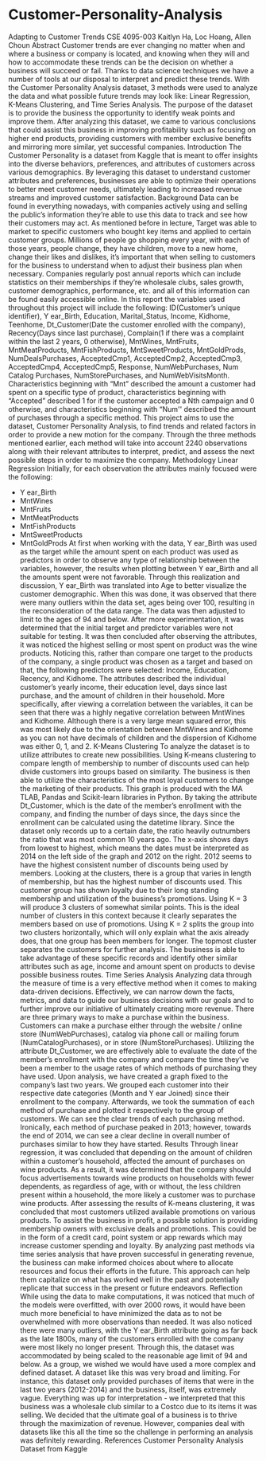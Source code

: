 # Customer-Personality-Analysis
Adapting to Customer Trends
CSE 4095-003
Kaitlyn Ha, Loc Hoang, Allen Choun
Abstract
Customer trends are ever changing no matter when and where a business or company is
located, and knowing when they will and how to accommodate these trends can be the decision
on whether a business will succeed or fail. Thanks to data science techniques we have a number
of tools at our disposal to interpret and predict these trends. With the Customer Personality
Analysis dataset, 3 methods were used to analyze the data and what possible future trends may
look like: Linear Regression, K-Means Clustering, and Time Series Analysis. The purpose of the
dataset is to provide the business the opportunity to identify weak points and improve them.
After analyzing this dataset, we came to various conclusions that could assist this business in
improving profitability such as focusing on higher end products, providing customers with
member exclusive benefits and mirroring more similar, yet successful companies.
Introduction
The Customer Personality is a dataset from Kaggle that is meant to offer insights into the
diverse behaviors, preferences, and attributes of customers across various demographics. By
leveraging this dataset to understand customer attributes and preferences, businesses are able to
optimize their operations to better meet customer needs, ultimately leading to increased revenue
streams and improved customer satisfaction.
Background
Data can be found in everything nowadays, with companies actively using and selling the
public’s information they’re able to use this data to track and see how their customers may act.
As mentioned before in lecture, Target was able to market to specific customers who bought key
items and applied to certain customer groups. Millions of people go shopping every year, with
each of those years, people change, they have children, move to a new home, change their likes
and dislikes, it’s important that when selling to customers for the business to understand when to
adjust their business plan when necessary.
Companies regularly post annual reports which can include statistics on their
memberships if they’re wholesale clubs, sales growth, customer demographics, performance, etc.
and all of this information can be found easily accessible online. In this report the variables used
throughout this project will include the following: ID(Customer’s unique identifier), Y ear_Birth,
Education, Marital_Status, Income, Kidhome, Teenhome, Dt_Customer(Date the customer
enrolled with the company), Recency(Days since last purchase), Complain(1 if there was a
complaint within the last 2 years, 0 otherwise), MntWines, MntFruits, MntMeatProducts,
MntFishProducts, MntSweetProducts, MntGoldProds, NumDealsPurchases, AcceptedCmp1,
AcceptedCmp2, AcceptedCmp3, AcceptedCmp4, AcceptedCmp5, Response,
NumWebPurchases, Num Catalog Purchases, NumStorePurchases, and NumWebVisitsMonth.
Characteristics beginning with “Mnt” described the amount a customer had spent on a specific
type of product, characteristics beginning with “Accepted” described 1 for if the customer
accepted a Nth campaign and 0 otherwise, and characteristics beginning with “Num'' described
the amount of purchases through a specific method.
This project aims to use the dataset, Customer Personality Analysis, to find trends and
related factors in order to provide a new motion for the company. Through the three methods
mentioned earlier, each method will take into account 2240 observations along with their
relevant attributes to interpret, predict, and assess the next possible steps in order to maximize
the company.
Methodology
Linear Regression
Initially, for each observation the attributes mainly focused were the following:
- Y ear_Birth
- MntWines
- MntFruits
- MntMeatProducts
- MntFishProducts
- MntSweetProducts
- MntGoldProds
At first when working with the data, Y ear_Birth was used as the target while the amount
spent on each product was used as predictors in order to observe any type of relationship
between the variables, however, the results when plotting between Y ear_Birth and all the
amounts spent were not favorable.
Through this realization and discussion, Y ear_Birth was translated into Age to better
visualize the customer demographic. When this was done, it was observed that there were many
outliers within the data set, ages being over 100, resulting in the reconsideration of the data
range. The data was then adjusted to limit to the ages of 94 and below. After more
experimentation, it was determined that the initial target and predictor variables were not suitable
for testing. It was then concluded after observing the attributes, it was noticed the highest selling
or most spent on product was the wine products. Noticing this, rather than compare one target to
the products of the company, a single product was chosen as a target and based on that, the
following predictors were selected: Income, Education, Recency, and Kidhome. The attributes
described the individual customer’s yearly income, their education level, days since last
purchase, and the amount of children in their household. More specifically, after viewing a
correlation between the variables, it can be seen that there was a highly negative correlation
between MntWines and Kidhome.
Although there is a very large mean squared error, this was most likely due to the orientation
between MntWines and Kidhome as you can not have decimals of children and the dispersion of
Kidhome was either 0, 1, and 2.
K-Means Clustering
To analyze the dataset is to utilize attributes to create new possibilities. Using K-means
clustering to compare length of membership to number of discounts used can help divide
customers into groups based on similarity. The business is then able to utilize the characteristics
of the most loyal customers to change the marketing of their products. This graph is produced
with the MA TLAB, Pandas and Scikit-learn libraries in Python.
By taking the attribute Dt_Customer, which is the date of the member’s enrollment with
the company, and finding the number of days since, the days since the enrollment can be
calculated using the datetime library. Since the dataset only records up to a certain date, the ratio
heavily outnumbers the ratio that was most common 10 years ago. The x-axis shows days from
lowest to highest, which means the dates must be interpreted as 2014 on the left side of the graph
and 2012 on the right. 2012 seems to have the highest consistent number of discounts being used
by members. Looking at the clusters, there is a group that varies in length of membership, but
has the highest number of discounts used. This customer group has shown loyalty due to their
long standing membership and utilization of the business’s promotions.
Using K = 3 will produce 3 clusters of somewhat similar points. This is the ideal number
of clusters in this context because it clearly separates the members based on use of promotions.
Using K = 2 splits the group into two clusters horizontally, which will only explain what the axis
already does, that one group has been members for longer. The topmost cluster separates the
customers for further analysis. The business is able to take advantage of these specific records
and identify other similar attributes such as age, income and amount spent on products to devise
possible business routes.
Time Series Analysis
Analyzing data through the measure of time is a very effective method when it comes to
making data-driven decisions. Effectively, we can narrow down the facts, metrics, and data to
guide our business decisions with our goals and to further improve our initiative of ultimately
creating more revenue.
There are three primary ways to make a purchase within the business. Customers can
make a purchase either through the website / online store (NumWebPurchases), catalog via
phone call or mailing forum (NumCatalogPurchases), or in store (NumStorePurchases). Utilizing
the attribute Dt_Customer, we are effectively able to evaluate the date of the member’s
enrollment with the company and compare the time they’ve been a member to the usage rates of
which methods of purchasing they have used.
Upon analysis, we have created a graph fixed to the company’s last two years. We
grouped each customer into their respective date categories (Month and Y ear Joined) since their
enrollment to the company. Afterwards, we took the summation of each method of purchase and
plotted it respectively to the group of customers. We can see the clear trends of each purchasing
method. Ironically, each method of purchase peaked in 2013; however, towards the end of 2014,
we can see a clear decline in overall number of purchases similar to how they have started.
Results
Through linear regression, it was concluded that depending on the amount of children
within a customer’s household, affected the amount of purchases on wine products. As a result, it
was determined that the company should focus advertisements towards wine products on
households with fewer dependents, as regardless of age, with or without, the less children present
within a household, the more likely a customer was to purchase wine products.
After assessing the results of K-means clustering, it was concluded that most customers
utilized available promotions on various products. To assist the business in profit, a possible
solution is providing membership owners with exclusive deals and promotions. This could be in
the form of a credit card, point system or app rewards which may increase customer spending
and loyalty.
By analyzing past methods via time series analysis that have proven successful in
generating revenue, the business can make informed choices about where to allocate resources
and focus their efforts in the future. This approach can help them capitalize on what has worked
well in the past and potentially replicate that success in the present or future endeavors.
Reflection
While using the data to make computations, it was noticed that much of the models were
overfitted, with over 2000 rows, it would have been much more beneficial to have minimized the
data as to not be overwhelmed with more observations than needed.
It was also noticed there were many outliers, with the Y ear_Birth attribute going as far
back as the late 1800s, many of the customers enrolled with the company were most likely no
longer present. Through this, the dataset was accommodated by being scaled to the reasonable
age limit of 94 and below.
As a group, we wished we would have used a more complex and defined dataset. A
dataset like this was very broad and limiting. For instance, this dataset only provided purchases
of items that were in the last two years (2012-2014) and the business, itself, was extremely
vague. Everything was up for interpretation - we interpreted that this business was a wholesale
club similar to a Costco due to its items it was selling. We decided that the ultimate goal of a
business is to thrive through the maximization of revenue. However, companies deal with
datasets like this all the time so the challenge in performing an analysis was definitely rewarding.
References
Customer Personality Analysis Dataset from Kaggle